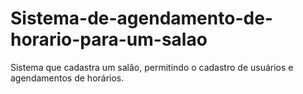 # Sistema-de-agendamento-de-horario-para-um-salao
Sistema que cadastra um salão, permitindo o cadastro de usuários e agendamentos de horários.
